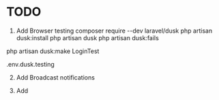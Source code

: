 # TODO


1. Add Browser testing
composer require --dev laravel/dusk
php artisan dusk:install
php artisan dusk
php artisan dusk:fails

<!-- Generating Tests -->
php artisan dusk:make LoginTest

.env.dusk.testing


2. Add Broadcast notifications


3. Add 
